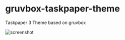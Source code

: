 # gruvbox-taskpaper-theme
Taskpaper 3 Theme based on gruvbox

![screenshot](https://raw.githubusercontent.com/nwykes/gruvbox-taskpaper-theme/master/gruvbox-taskpaper-screenshot.png)
